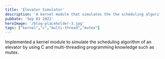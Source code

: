 ```yaml
---
title: 'Elevator Simulator'
description: 'A kernel module that simulates the the scheduling algorithm of an elevator'
pubDate: 'Sep 01 2022'
heroImage: '/blog-placeholder-3.jpg'
tags: ["kernel","c","multi-thread","mutex"]
---
```


Implemented a kernel module to simulate the scheduling algorithm of an elevator by using C and multi-threading programming knowledge such as mutex.
